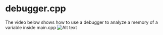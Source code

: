 # debugger.cpp
The video below shows how to use a debugger to analyze a memory of a variable inside main.cpp
![Alt text](debug_memory.gif)
